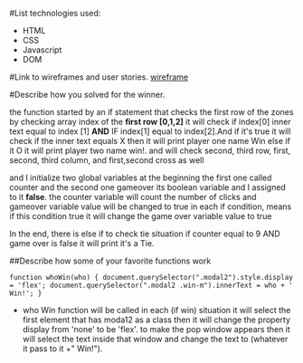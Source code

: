 #List technologies used: 
* HTML 
* CSS 
* Javascript  
* DOM 


#Link to wireframes and user stories.
[wireframe](https://wireframe.cc/PMR30q)


#Describe how you solved for the winner.

the function started by an if statement that checks the first row of the zones by checking array index of the **first row [0,1,2]** it will check if index[0] inner text equal to index [1] **AND** IF index[1] equal to index[2].And if it's true it will check if the inner text equals X then it will print player one name Win else if it O it will print player two name win!. and will check second, third row, first, second, third column, and first,second cross as well

and I initialize two global variables at the beginning the first one called counter and the second one gameover its boolean variable and I assigned to it **false**. the counter variable will count the number of clicks and gameover variable value will be changed to true in each if condition, means if this condition true it will change the game over variable value to true

In the end, there is else if to check tie situation if counter equal to 9 AND game over is false it will print it's a Tie.  


##Describe how some of your favorite functions work

`function whoWin(who) {
    document.querySelector(".modal2").style.display = 'flex';
    document.querySelector(".modal2 .win-m").innerText = who + ' Win!';
}`

* who Win function will be called in each (if win) situation it will select the first element that has moda12 as a class then it will change the property display from 'none' to be 'flex'. to make the pop window appears then it will select the text inside that window and change the text to (whatever it pass to it +" Win!").







